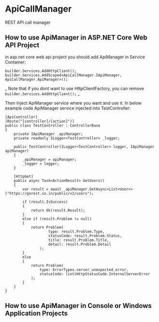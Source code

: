 # ApiCallManager
REST API call manager

## How to use ApiManager in ASP.NET Core Web API Project
in asp.net core web api project you should add ApiManager in Service Container:

```
builder.Services.AddHttpClient();
builder.Services.AddScoped<ApiCallManager.IApiManager, ApiCallManager.ApiManager>();
```
_ Note that if you dont want to use HttpClientFactory, you can remove `builder.Services.AddHttpClient();` _

Then Inject ApiManager service where you want and use it.
In below example code ApiManager service injected into TestController:

```
[ApiController]
[Route("[controller]/[action]")]
public class TestController : ControllerBase
{
    private IApiManager _apiManager;
    private readonly ILogger<TestController> _logger;

    public TestController(ILogger<TestController> logger, IApiManager apiManager)
    {
        _apiManager = apiManager;
        _logger = logger;
    }

    [HttpGet]
    public async Task<ActionResult> GetUsers()
    {
        var result = await _apiManager.GetAsync<List<User>>("https://gorest.co.in/public/v2/users");

        if (result.IsSuccess)
        {
            return Ok(result.Result);
        }
        else if (result.Problem != null)
        {
            return Problem(
                    type: result.Problem.Type,
                    statusCode: result.Problem.Status,
                    title: result.Problem.Title,
                    detail: result.Problem.Detail
                );
        }
        else
        {
            return Problem(
                type: ErrorTypes.server_unexpected_error,
                statusCode: (int)HttpStatusCode.InternalServerError
            );
        }
    }
}
```

## How to use ApiManager in Console or Windows Application Projects


